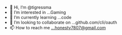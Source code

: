 - 👋 Hi, I’m @tigressma
- 👀 I’m interested in ...Gaming
- 🌱 I’m currently learning ...code
- 💞️ I’m looking to collaborate on ...github.com/cli/oauth
- 📫 How to reach me ...honesty7807@gmail.com

<!---
tigressma/tigressma is a ✨ special ✨ repository because its `README.md` (this file) appears on your GitHub profile.
You can click the Preview link to take a look at your changes.
--->
